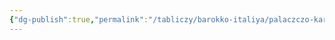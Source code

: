```yaml
---
{"dg-publish":true,"permalink":"/tabliczy/barokko-italiya/palaczczo-karinyano/","dgPassFrontmatter":true}
---
```



